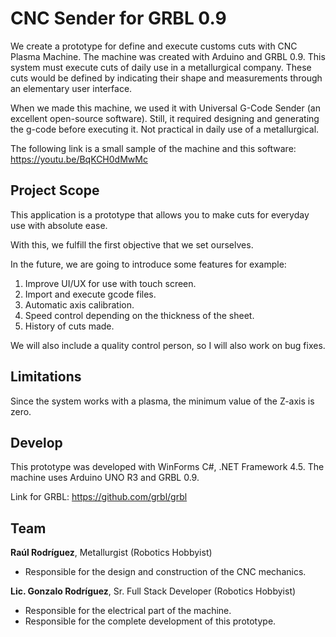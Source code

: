 <h1>CNC Sender for GRBL 0.9</h1>
<p>We create a prototype for define and execute customs cuts with CNC Plasma Machine. The&nbsp;machine was created with Arduino and GRBL 0.9. This system must execute cuts of daily use in a metallurgical company. These cuts would be defined by indicating their shape and measurements through an elementary user interface.</p>
<p>When we made this machine, we used it with Universal G-Code Sender (an excellent open-source software). Still, it required designing and generating the g-code before executing it. Not practical in daily use of a metallurgical.</p>
<p>The following link is a small sample of the machine and this software: <a href="https://youtu.be/BqKCH0dMwMc">https://youtu.be/BqKCH0dMwMc</a></p>
<h2>Project Scope&nbsp;</h2>
<p>This application is a prototype that allows you to make cuts for everyday use with absolute ease.</p>
<p>With this, we fulfill the first objective that we set ourselves.</p>
<p>In the future, we are going to introduce some features for example:</p>
<ol>
<li>Improve UI/UX for use with touch screen.</li>
<li>Import and execute gcode files.</li>
<li>Automatic axis calibration.</li>
<li>Speed control depending on the thickness of the sheet.</li>
<li>History of cuts made.</li>
</ol>
<p>We will also include a quality control person, so I will also work on bug fixes.</p>
<h2>Limitations</h2>
<p>Since the system works with a plasma, the minimum value of the Z-axis is zero.</p>
<h2>Develop</h2>
<p>This prototype was developed with WinForms C#, .NET Framework 4.5. The machine uses Arduino UNO R3 and GRBL 0.9.</p>
<p>Link for GRBL:&nbsp;<a href="https://github.com/grbl/grbl">https://github.com/grbl/grbl</a></p>
<h2>Team</h2>
<p><strong>Ra&uacute;l Rodr&iacute;guez</strong>, Metallurgist (Robotics Hobbyist)</p>
<ul>
<li>Responsible for the design and construction of the CNC mechanics.&nbsp;</li>
</ul>
<p><strong>Lic. Gonzalo Rodr&iacute;guez</strong>, Sr. Full Stack Developer (Robotics Hobbyist)</p>
<ul>
<li>Responsible for the electrical part of the machine.</li>
<li>Responsible for the complete development of this prototype.</li>
</ul>
<p>&nbsp;</p>
